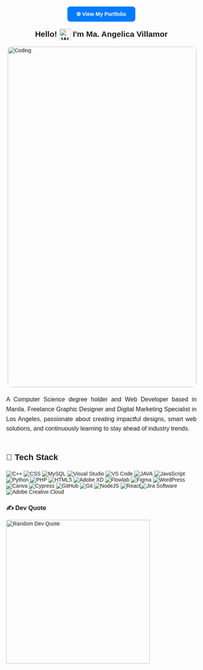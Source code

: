 <!DOCTYPE html>
<html lang="en">
<head>
  <meta charset="UTF-8">
  <meta name="viewport" content="width=device-width, initial-scale=1.0">
</head>
<body style="font-family: Arial, sans-serif; margin: 40px;">

  <div style="text-align: center; margin-bottom: 30px;">
    <a href="https://angie-portfolio-4p2c.vercel.app" target="_blank" 
       style="background-color: #007BFF; color: white; padding: 12px 24px; text-decoration: none; border-radius: 8px; font-weight: bold;">
      🌐 View My Portfolio
    </a>
  </div>

  <div style="text-align: center;">
    <h2>
       Hello!
      <img src="https://user-images.githubusercontent.com/18350557/176309783-0785949b-9127-417c-8b55-ab5a4333674e.gif"
           alt="Waving hand"
           style="width: 30px; height: 30px; vertical-align: middle;" />
      I'm <strong>Ma. Angelica Villamor</strong>
    </h2>
  </div>

  <!-- GIF + Text Section -->
 <img 
     align="right" 
     alt="Coding" 
     width="500" 
     height="900" 
     src="https://user-images.githubusercontent.com/74038190/212750155-3ceddfbd-19d3-40a3-87af-8d329c8323c4.gif"
     style="border-radius: 10px; margin-left: 20px; margin-bottom: 20px;" />
    <p align="justify" style="font-size: 16px; line-height: 1.6;">
      A Computer Science degree holder and Web Developer based in Manila. Freelance Graphic Designer and Digital Marketing Specialist in Los Angeles, passionate about creating impactful designs, smart web solutions, and continuously learning to stay ahead of industry trends.
    </p>
  </div>

  <!-- Tech Stack Section -->
  <div style="clear: both; margin-top: 50px;">
    <h3 style="font-size: 22px;">🚀 Tech Stack</h3>
    <p style="font-size: 15px; line-height: 1.8;">

![C++](https://img.shields.io/badge/c++-00599C?style=flat&logo=c%2B%2B&logoColor=white) <img src="https://img.shields.io/badge/CSS-1572B6.svg?style=flat&logo=css3&logoColor=white" alt="CSS">
![MySQL](https://img.shields.io/badge/mysql-%234479A1.svg?style=flat&logo=mysql&logoColor=white) ![Visual Studio](https://img.shields.io/badge/Visual%20Studio-%23007ACC.svg?style=flat&logo=visual%20studio&logoColor=white) ![VS Code](https://img.shields.io/badge/VS%20Code-%23007ACC.svg?style=flat&logo=visualstudiocode&logoColor=white) ![JAVA](https://img.shields.io/badge/java-%23f8bc2c.svg?style=flat&logo=java&logoColor=white) ![JavaScript](https://img.shields.io/badge/javascript-%23323330.svg?style=flat&logo=javascript&logoColor=%23F7DF1E) ![Python](https://img.shields.io/badge/python-3670A0?style=flat&logo=python&logoColor=ffdd54) ![PHP](https://img.shields.io/badge/php-%23777777.svg?style=flat&logo=php&logoColor=white) ![HTML5](https://img.shields.io/badge/html5-%23E34F26.svg?style=flat&logo=html5&logoColor=white) ![Adobe XD](https://img.shields.io/badge/Adobe%20XD-%238A00FF.svg?style=flat&logo=Adobe%20XD&logoColor=white) ![Flowlab](https://img.shields.io/badge/Flowlab-%23000000.svg?style=flat&logo=flowlab&logoColor=white) ![Figma](https://img.shields.io/badge/figma-%23F24E1E.svg?style=flat&logo=figma&logoColor=white) ![WordPress](https://img.shields.io/badge/WordPress-%23117AC9.svg?style=flat&logo=WordPress&logoColor=white) ![Canva](https://img.shields.io/badge/canva-%2300C4CC.svg?style=flat&logo=canva&logoColor=white) ![Cypress](https://img.shields.io/badge/cypress-17202C?style=flat&logo=cypress&logoColor=white) ![GitHub](https://img.shields.io/badge/github-%23121011.svg?style=flat&logo=github&logoColor=white) ![Git](https://img.shields.io/badge/git-%23F1502F.svg?style=flat&logo=git&logoColor=white) ![NodeJS](https://img.shields.io/badge/node.js-6DA55F?style=flat&logo=node.js&logoColor=white) ![React](https://img.shields.io/badge/react-%2320232a.svg?style=flat&logo=react&logoColor=%2361DAFB)![Jira Software](https://img.shields.io/badge/Jira%20Software-0052CC.svg?style=flat&logo=Jira&logoColor=white)![Adobe Creative Cloud](https://img.shields.io/badge/Adobe%20Creative%20Cloud-DA1F26.svg?style=flat&logo=Adobe%20Creative%20Cloud&logoColor=white)

  <!-- Random Dev Quote Section (Landscape Layout) -->
  <div class="section" style="flex: 1;">
    <h3 class="section-title">✍️ Dev Quote</h3>
    <div class="quote-info">
      <img src="https://quotes-github-readme.vercel.app/api?type=horizontal&theme=merko&cachebust=1" alt="Random Dev Quote" style="width: 380px; height: auto;" />
    </div>
  </div>
</body>
</html>
